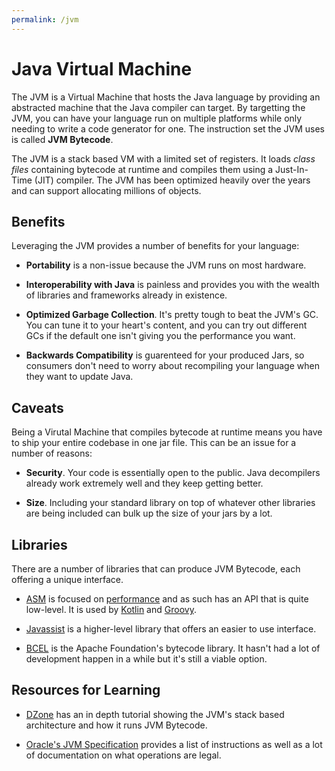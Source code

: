 ```yaml
---
permalink: /jvm
---
```


# Java Virtual Machine

The JVM is a Virtual Machine that hosts the Java language by providing an abstracted
machine that the Java compiler can target. By targetting the JVM, you can have your
language run on multiple platforms while only needing to write a code generator for one.
The instruction set the JVM uses is called **JVM Bytecode**.

The JVM is a stack based VM with a limited set of registers. It loads _class files_ 
containing bytecode at runtime and compiles them using a Just-In-Time (JIT) compiler.
The JVM has been optimized heavily over the years and can support allocating millions
of objects. 

## Benefits

Leveraging the JVM provides a number of benefits for your language:

* **Portability** is a non-issue because the JVM runs on most hardware.

* **Interoperability with Java** is painless and provides you with the wealth of 
libraries and frameworks already in existence.

* **Optimized Garbage Collection**. It's pretty tough to beat the JVM's GC. You 
can tune it to your heart's content, and you can try out different GCs if the 
default one isn't giving you the performance you want.

* **Backwards Compatibility** is guarenteed for your produced Jars, so consumers don't need to worry about recompiling your language when they want to update Java.

## Caveats

Being a Virutal Machine that compiles bytecode at runtime means you have to ship
your entire codebase in one jar file. This can be an issue for a number of reasons:

* **Security**. Your code is essentially open to the public. Java decompilers 
already work extremely well and they keep getting better. 

* **Size**. Including your standard library on top of whatever other libraries are being included can bulk up the size of your jars by a lot.

## Libraries

There are a number of libraries that can produce JVM Bytecode, each offering a unique
interface.

* [ASM](https://asm.ow2.io/) is focused on [performance](https://asm.ow2.io/performance.html) and as such has an API that is quite low-level. It is used by [Kotlin](https://github.com/JetBrains/kotlin/tree/master/compiler/backend/src/org/jetbrains/kotlin/codegen) and [Groovy](https://github.com/apache/groovy/blob/GROOVY_2_4_15/src/main/org/codehaus/groovy/classgen/AsmClassGenerator.java).

* [Javassist](https://www.javassist.org/) is a higher-level library that offers an easier to use interface.

* [BCEL](http://commons.apache.org/proper/commons-bcel/) is the Apache Foundation's bytecode library. It hasn't had a lot of development happen in a while but it's still a viable option.


## Resources for Learning

* [DZone](https://dzone.com/articles/introduction-to-java-bytecode) has an in depth tutorial showing the JVM's stack based architecture and how it runs JVM Bytecode.

* [Oracle's JVM Specification](https://docs.oracle.com/javase/specs/jvms/se14/html/jvms-6.html) provides a list of instructions as well as a lot of documentation on what operations are legal.
